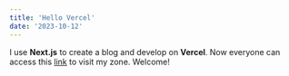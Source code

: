 ```yaml
---
title: 'Hello Vercel'
date: '2023-10-12'
---
```


I use **Next.js** to create a blog and develop on **Vercel**. Now everyone can access this [link](https://my-next-blog-ochre.vercel.app/) to visit my zone. Welcome! 